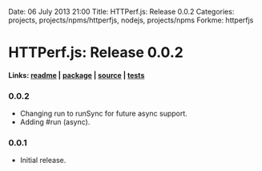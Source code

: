 Date: 06 July 2013 21:00
Title: HTTPerf.js: Release 0.0.2
Categories: projects, projects/npms/httperfjs, nodejs, projects/npms
Forkme: httperfjs

# HTTPerf.js: Release 0.0.2

#### Links: [readme](/projects/npms/httperfjs) | [package](https://npmjs.org/package/httperfjs) | [source](http://github.com/jmervine/httperfjs) | [tests](https://travis-ci.org/jmervine/httperfjs)

### 0.0.2

* Changing run to runSync for future async support.
* Adding #run (async).

### 0.0.1

* Initial release.
